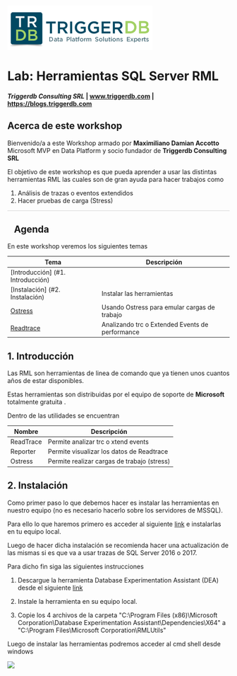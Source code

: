 
![](Images/Triggerdblogo.png)

# Lab: Herramientas SQL Server RML

#### <i>Triggerdb Consulting SRL</i> | www.triggerdb.com | https://blogs.triggerdb.com

## Acerca de este workshop

Bienvenido/a a este Workshop armado por **Maximiliano Damian Accotto** Microsoft MVP en Data Platform y socio fundador de **Triggerdb Consulting SRL**

El objetivo de este workshop es que pueda aprender a usar las distintas herramientas RML las cuales son de gran ayuda para hacer trabajos como

1. Análisis de trazas o eventos extendidos
2. Hacer pruebas de carga (Stress)



<p style="border-bottom: 1px solid lightgrey;"></p>
<h2><img style="float: left; margin: 0px 15px 15px 0px;" raw=true"><b>     Agenda</b></h2>

En este workshop veremos los siguientes temas

| Tema                                | Descripción                                     |
| ----------------------------------- | ----------------------------------------------- |
| [Introducción] (#1. Introducción)   |                                                 |
| [Instalación] (#2. Instalación)     | Instalar las herramientas                       |
| [Ostress](./Lab%20RML%20Ostress.md) | Usando Ostress para emular cargas de trabajo    |
| [Readtrace](./Lab%20RML%20Readtrace.md)| Analizando trc o Extended Events de performance |


## 1. Introducción

Las RML son herramientas de linea de comando que ya tienen unos cuantos años de estar disponibles.

Estas herramientas son distribuidas por el equipo de soporte de **Microsoft**  totalmente gratuita .

Dentro de las utilidades se encuentran

| Nombre    | Descripción                                 |
| --------- | ------------------------------------------- |
| ReadTrace | Permite analizar trc o xtend events         |
| Reporter  | Permite visualizar los datos de Readtrace   |
| Ostress   | Permite realizar cargas de trabajo (stress) |

## 2. Instalación

Como primer paso lo que debemos hacer es instalar las herramientas en nuestro equipo (no es necesario hacerlo sobre los servidores de MSSQL).

Para ello lo que haremos primero es acceder al siguiente [link](https://www.microsoft.com/en-us/download/details.aspx?id=4511) e instalarlas en tu equipo local.

Luego de hacer dicha instalación se recomienda hacer una actualización de las mismas si es que va a usar trazas de SQL Server 2016 o 2017.

Para dicho fin siga las siguientes instrucciones

1. Descargue la herramienta Database Experimentation Assistant (DEA) desde el siguiente [link]( https://www.microsoft.com/en-us/download/details.aspx?id=54090) 

2. Instale la herramienta en su equipo local.
3. Copie los 4 archivos de la carpeta "C:\Program Files (x86)\Microsoft Corporation\Database Experimentation Assistant\Dependencies\X64" a "C:\Program Files\Microsoft Corporation\RMLUtils"



Luego de instalar las herramientas podremos acceder al cmd shell desde windows

![](Images/01-install.GIF)


